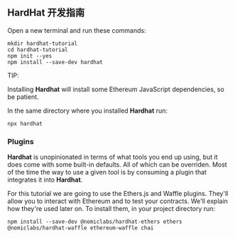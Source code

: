 ## HardHat 开发指南

Open a new terminal and run these commands:

```shell
mkdir hardhat-tutorial
cd hardhat-tutorial
npm init --yes
npm install --save-dev hardhat
```



TIP:

Installing **Hardhat** will install some Ethereum JavaScript dependencies, so be patient.

In the same directory where you installed **Hardhat** run:

```shell
npx hardhat
```

### Plugins

**Hardhat** is unopinionated in terms of what tools you end up using, but it does come with some built-in defaults. All of which can be overriden. Most of the time the way to use a given tool is by consuming a plugin that integrates it into **Hardhat**.

For this tutorial we are going to use the Ethers.js and Waffle plugins. They'll allow you to interact with Ethereum and to test your contracts. We'll explain how they're used later on. To install them, in your project directory run:

```shell
npm install --save-dev @nomiclabs/hardhat-ethers ethers @nomiclabs/hardhat-waffle ethereum-waffle chai
```